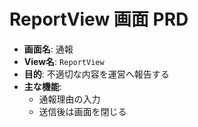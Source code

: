 # ReportView 画面 PRD

- **画面名**: 通報
- **View名**: `ReportView`
- **目的**: 不適切な内容を運営へ報告する
- **主な機能**:
  - 通報理由の入力
  - 送信後は画面を閉じる
